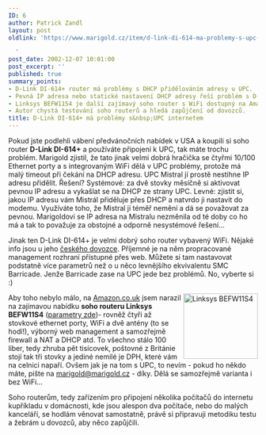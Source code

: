 ```yaml
---
ID: 6
author: Patrick Zandl
layout: post
oldlink: 'https://www.marigold.cz/item/d-link-di-614-ma-problemy-s-upc-internetem

  '
post_date: 2002-12-07 10:01:00
post_excerpt: ''
published: true
summary_points:
- D-Link DI-614+ router má problémy s DHCP přidělováním adresy u UPC.
- Pevná IP adresa nebo statické nastavení DHCP adresy řeší problém s D-Linkem u UPC.
- Linksys BEFW11S4 je další zajímavý soho router s WiFi dostupný na Amazon.co.uk.
- Autor chystá testování soho routerů a hledá zapůjčení od dovozců.
title: D-Link DI-614+ má problémy s&nbsp;UPC internetem
---
```


<p>
Pokud jste podlehli vábení předvánočních nabídek v USA a koupili si soho router <STRONG>D-Link DI-614+</STRONG> a používáte připojení k UPC, tak máte trochu problém. Marigold zjistil, že tato jinak velmi dobrá hračička se čtyřmi 10/100 Ethernet porty a s integrovaným WiFi dělá v UPC problémy, protože má malý timeout při čekání na DHCP adresu. UPC Mistral jí prostě nestihne IP adresu přidělit. Řešení? Systémové: za dvě stovky měsíčně si aktivovat pevnou IP adresu a vykašlat se na DHCP ze strany UPC. Levné: zjistit si, jakou IP adresu vám Mistrál přiděluje přes DHCP a natvrdo ji nastavit do modemu. Využíváte toho, že Mistral ji téměř nemění a dá se považovat za pevnou. Marigoldovi se IP adresa na Mistralu nezměnila od té doby co ho má a tak to považuje za obstojné a odporně nesystémové řešení...</p>

<p>
Jinak ten D-Link DI-614+ je velmi dobrý soho router vybavený WiFi. Nějaké info jsou u jeho <A href="http://www.d-link.cz/gateway.shtml" target=_blank>českého dovozce</A>. Příjemné je na něm propracované management rozhraní přístupné přes web. Můžete si tam nastavovat podstatně více parametrů než o u něco levnějšího ekvivalentu SMC Barricade. Jenže Barricade zase na UPC jede bez problémů. No, vyberte si :)</p>

<p>
<IMG height=132 alt="Linksys BEFW11S4" src="/wp-content/uploads/linksys.jpg" width=150 align=right>Aby toho nebylo málo, na <A href="http://www.amazon.co.uk/exec/obidos/ASIN/B00005ARK3/ref=sr_aps_electronics_1_2/202-9099463-4893462" target=_blank>Amazon.co.uk</A> jsem narazil na zajímavou nabídku <STRONG>soho routeru Linksys BEFW11S4</STRONG> (<A href="http://www.linksys.com/Products/product.asp?grid=23&amp;prid=415" target=_blank>parametry zde</A>)- rovněž čtyři až stovkové ethernet porty, WiFi a dvě antény (to se hodí!), výborný web management a samozřejmě firewall a NAT a DHCP atd. To všechno stálo 100 liber, tedy zhruba pět tisícovek, poštovné z Británie stojí tak tři stovky a jediné nemilé je DPH, které vám na celnici napaří. Ovšem jak je na tom s UPC, to nevím - pokud ho někdo máte, pište na <A href="mailto:marigold@marigold.cz">marigold@marigold.cz</A> - díky. Dělá se samozřejmě varianta i bez WiFi...</p>

<p>
Soho routerům, tedy zařízením pro připojení několika počítačů do internetu kupříkladu v domácnosti, kde jsou alespon dva počítače, nebo do malých kanceláří, se hodlám věnovat samostatně, právě si připravuji metodiku testu a žebrám u dovozců, aby něco zapůjčili. </p>